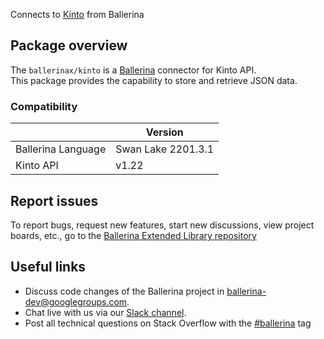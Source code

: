 Connects to [Kinto](https://docs.kinto-storage.org/en/stable/api/index.html) from Ballerina

## Package overview
The `ballerinax/kinto` is a [Ballerina](https://ballerina.io/) connector for Kinto API.  
This package provides the capability to store and retrieve JSON data.

### Compatibility
|                    | Version         |
|--------------------|-----------------|
| Ballerina Language | Swan Lake 2201.3.1| 
| Kinto API          | v1.22           |

## Report issues
To report bugs, request new features, start new discussions, view project boards, etc., go to the [Ballerina Extended Library repository](https://github.com/ballerina-platform/ballerina-extended-library)

## Useful links
- Discuss code changes of the Ballerina project in [ballerina-dev@googlegroups.com](mailto:ballerina-dev@googlegroups.com).
- Chat live with us via our [Slack channel](https://ballerina.io/community/slack/).
- Post all technical questions on Stack Overflow with the [#ballerina](https://stackoverflow.com/questions/tagged/ballerina) tag
